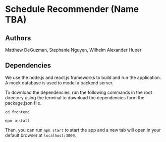 # Schedule Recommender (Name TBA)

## Authors

Matthew DeGuzman, Stephanie Nguyen, Wilhelm Alexander Huper

## Dependencies

We use the node.js and react.js frameworks to build and run the application. A mock database is used to model a backend server.

To download the dependencies, run the following commands in the root directory using the terminal to download the dependencies form the package.json file.

`cd frontend`

`npm install`

Then, you can run `npm start` to start the app and a new tab will open in your default browser at `localhost:3000`.
